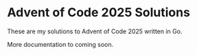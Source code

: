 # Advent of Code 2025 Solutions

These are my solutions to Advent of Code 2025 written in Go.

More documentation to coming soon.
